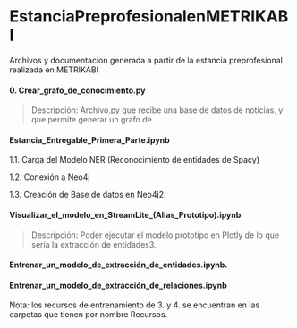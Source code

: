 # EstanciaPreprofesionalenMETRIKABI
Archivos y documentacion generada a partir de la estancia preprofesional realizada en METRIKABI

#### 0. Crear_grafo_de_conocimiento.py

>  Descripción: Archivo.py que recibe una base de datos de noticias, y que permite generar un grafo de

#### Estancia_Entregable_Primera_Parte.ipynb  

1.1. Carga del Modelo NER (Reconocimiento de entidades de Spacy)

1.2. Conexión a Neo4j  

1.3. Creación de Base de datos en Neo4j2. 

#### Visualizar_el_modelo_en_StreamLite_(Alias_Prototipo).ipynb  
 
> Descripción: Poder ejecutar el modelo prototipo en Plotly de lo que sería la extracción de entidades3. 

#### Entrenar_un_modelo_de_extracción_de_entidades.ipynb. 

#### Entrenar_un_modelo_de_extracción_de_relaciones.ipynb

Nota: los recursos de entrenamiento de 3. y 4. se encuentran en las carpetas que tienen por nombre Recursos.
